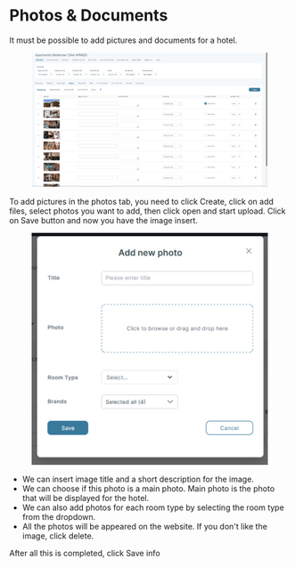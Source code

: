 # Photos & Documents

It must be possible to add pictures and documents for a hotel.

<figure><img src=".gitbook/assets/image (17).png" alt=""><figcaption></figcaption></figure>

To add pictures in the photos tab, you need to click Create, click on add files, select photos you want to add, then click open and start upload. Click on Save button and now you have the image insert.

<figure><img src=".gitbook/assets/image (18).png" alt=""><figcaption></figcaption></figure>

* We can insert image title and a short description for the image.
* We can choose if this photo is a main photo. Main photo is the photo that will be displayed for the hotel.
* We can also add photos for each room type by selecting the room type from the dropdown.
* All the photos will be appeared on the website. If you don't like the image, click delete.

After all this is completed, click Save info
